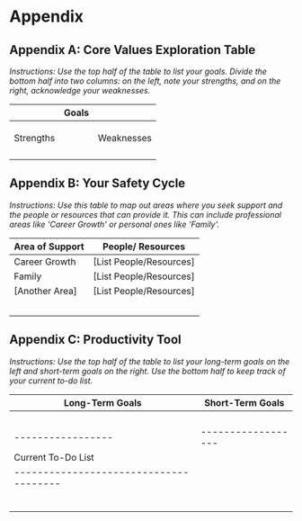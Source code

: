 # Appendix

## Appendix A: Core Values Exploration Table

*Instructions: Use the top half of the table to list your goals. Divide the bottom half into two columns: on the left, note your strengths, and on the right, acknowledge your weaknesses.*

|            | Goals             |           |
|------------|-------------------|-----------|
|            |                   |           |
|            |                   |           |
|            |                   |           |
| Strengths  |                   | Weaknesses|
|            |                   |           |
|            |                   |           |
|            |                   |           |
|            |                   |           |

## Appendix B: Your Safety Cycle

*Instructions: Use this table to map out areas where you seek support and the people or resources that can provide it. This can include professional areas like 'Career Growth' or personal ones like 'Family'.*

| Area of Support | People/ Resources       |
|-----------------|-------------------------|
| Career Growth   | [List People/Resources] |
| Family          | [List People/Resources] |
| [Another Area]  | [List People/Resources] |
|                 |                         |
|                 |                         |
|                 |                         |
|                 |                         |
|                 |                         |

## Appendix C: Productivity Tool

*Instructions: Use the top half of the table to list your long-term goals on the left and short-term goals on the right. Use the bottom half to keep track of your current to-do list.*

| Long-Term Goals | Short-Term Goals |
|-----------------|------------------|
|                 |                  |
|                 |                  |
|                 |                  |
|                 |                  |
|-----------------|------------------|
| Current To-Do List                   |
|--------------------------------------|
|                                      |
|                                      |
|                                      |
|                                      |
|                                      |
|                                      |

